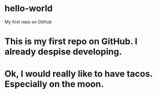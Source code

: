 # hello-world
My first repo on GitHub
# This is my first repo on GitHub. I already despise developing.
# Ok, I would really like to have tacos. Especially on the moon.

